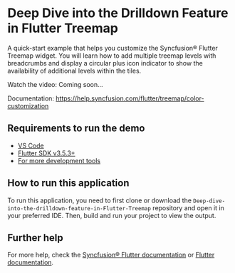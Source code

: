 # Deep Dive into the Drilldown Feature in Flutter Treemap
A quick-start example that helps you customize the Syncfusion® Flutter Treemap widget. You will learn how to add multiple treemap levels with breadcrumbs and display a circular plus icon indicator to show the availability of additional levels within the tiles.

Watch the video: Coming soon...

Documentation: https://help.syncfusion.com/flutter/treemap/color-customization

## Requirements to run the demo
* [VS Code](https://code.visualstudio.com/download)
* [Flutter SDK v3.5.3+](https://flutter.dev/docs/development/tools/sdk/overview)
* [For more development tools](https://flutter.dev/docs/development/tools/devtools/overview)

## How to run this application
To run this application, you need to first clone or download the `Deep-dive-into-the-drilldown-feature-in-Flutter-Treemap` repository and open it in your preferred IDE. Then, build and run your project to view the output.

## Further help
For more help, check the [Syncfusion® Flutter documentation](https://help.syncfusion.com/flutter/introduction/overview) or
 [Flutter documentation](https://flutter.dev/docs/get-started/install).
